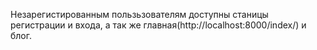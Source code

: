 Незарегистированным пользьзователям доступны станицы регистрации и входа, а так же главная(http://localhost:8000/index/) и блог.

